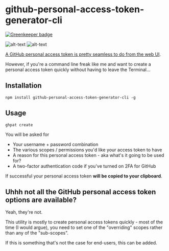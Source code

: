 # github-personal-access-token-generator-cli

[![Greenkeeper badge](https://badges.greenkeeper.io/jaebradley/github-personal-access-token-generator-cli.svg)](https://greenkeeper.io/)

![alt-text](https://imgur.com/NBzcu8N.png)
![alt-text](https://imgur.com/ZJyz9KJ.png)

[A GitHub personal access token is pretty seamless to do from the web UI](https://help.github.com/articles/creating-a-personal-access-token-for-the-command-line/).

However, if you're a command line freak like me and want to create a personal access token quickly without having to leave the Terminal...

## Installation

```
npm install github-personal-access-token-generator-cli -g
```

## Usage

```
ghpat create
```

You will be asked for

* Your username + password combination
* The various scopes / permissions you'd like your access token to have
* A reason for this personal access token - aka what's it going to be used for?
* A two-factor authentication code if you've turned on 2FA for GitHub

If successful your personal access token **will be copied to your clipboard**.

## Uhhh not all the GitHub personal access token options are available?

Yeah, they're not.

This utility is mostly to create personal access tokens quickly - most of the time (I would argue), you need to set one of the "overriding" scopes rather than any of the "sub-scopes".

If this is something that's not the case for end-users, this can be added.